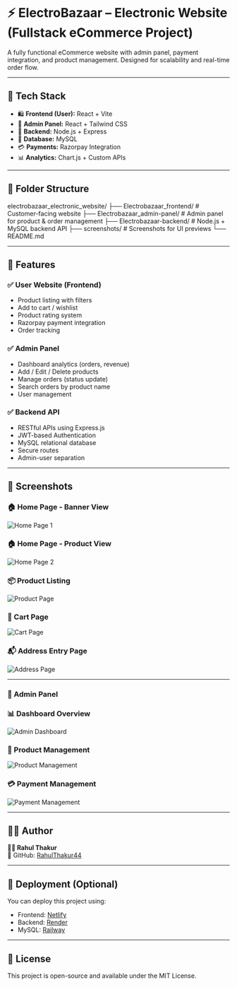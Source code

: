 # ⚡ ElectroBazaar – Electronic Website (Fullstack eCommerce Project)

A fully functional eCommerce website with admin panel, payment integration, and product management. Designed for scalability and real-time order flow.

---

## 🚀 Tech Stack

- 🛍️ **Frontend (User):** React + Vite
- 🛒 **Admin Panel:** React + Tailwind CSS
- 🔧 **Backend:** Node.js + Express
- 💾 **Database:** MySQL
- 💳 **Payments:** Razorpay Integration
- 📊 **Analytics:** Chart.js + Custom APIs

---

## 📁 Folder Structure

electrobazaar_electronic_website/
├── Electrobazaar_frontend/ # Customer-facing website
├── Electrobazaar_admin-panel/ # Admin panel for product & order management
├── Electrobazaar-backend/ # Node.js + MySQL backend API
├── screenshots/ # Screenshots for UI previews
└── README.md



---

## 🔑 Features

### ✅ User Website (Frontend)
- Product listing with filters
- Add to cart / wishlist
- Product rating system
- Razorpay payment integration
- Order tracking

### ✅ Admin Panel
- Dashboard analytics (orders, revenue)
- Add / Edit / Delete products
- Manage orders (status update)
- Search orders by product name
- User management

### ✅ Backend API
- RESTful APIs using Express.js
- JWT-based Authentication
- MySQL relational database
- Secure routes
- Admin-user separation

---

## 📸 Screenshots

### 🏠 Home Page - Banner View  
![Home Page 1](./screenshots/homepage1.png)

### 🏠 Home Page - Product View  
![Home Page 2](./screenshots/homepage2.png)

### 📦 Product Listing  
![Product Page](./screenshots/products.png)

### 🛒 Cart Page  
![Cart Page](./screenshots/cart.png)

### 📬 Address Entry Page  
![Address Page](./screenshots/address_page.png)

---

### 🔐 Admin Panel

### 📊 Dashboard Overview  
![Admin Dashboard](./screenshots/Admin_dashboard.png)

### 🧩 Product Management  
![Product Management](./screenshots/product_management.png)

### 💳 Payment Management  
![Payment Management](./screenshots/payment_management.png)


---

## 🧑‍💻 Author

**👨‍💻 Rahul Thakur**  
🔗 GitHub: [RahulThakur44](https://github.com/RahulThakur44)

---

## 📌 Deployment (Optional)

You can deploy this project using:

- Frontend: [Netlify](https://electrobazaar-frontend.netlify.app/)
- Backend: [Render](https://electrobazaar-backend-5.onrender.com)
- MySQL:  [Railway](https://railway.app/)

---

## 📎 License

This project is open-source and available under the MIT License.
